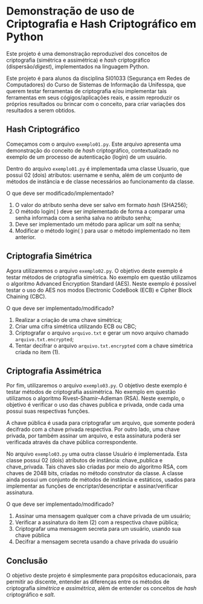 # Demonstração de uso de Criptografia e Hash Criptográfico em Python

Este projeto é uma demonstração reproduzível dos conceitos
de criptografia (simétrica e assimétrica) e *hash* criptográfico 
(dispersão/*digest*), implementados na linguagem Python.

Este projeto é para alunos da disciplina SI01033 (Segurança em 
Redes de Computadores) do Curso de Sistemas de Informação da 
Unifesspa, que querem testar ferramentas de criptografia 
e/ou implementar tais ferramentas em seus cógigos/aplicações reais, 
e assim reproduzir os próprios resultados ou brincar com o conceito, 
para criar variações dos resultados a serem obtidos.

## Hash Criptográfico

Começamos com o arquivo `exemplo01.py`. Este arquivo apresenta uma
demonstração do conceito de *hash* criptográfico, contextualizado no 
exemplo de um processo de autenticação (login) de um usuário.

Dentro do arquivo `exemplo01.py` é implementada uma classe Usuario, 
que possui 02 (dois) atributos: username e senha, além de um conjunto
de métodos de instância e de classe necessários ao funcionamento da classe.

O que deve ser modificado/implementado?
1. O valor do atributo senha deve ser salvo em formato *hash* (SHA256); 
2. O método login( ) deve ser implementado de forma a comparar uma senha informada com a senha salva no atributo senha; 
3. Deve ser implementado um método para aplicar um *salt* na senha; 
4. Modificar o método login( ) para usar o método implementado no item anterior.

## Criptografia Simétrica

Agora utilizaremos o arquivo `exemplo02.py`. O objetivo deste exemplo
é testar métodos de criptografia simétrica. No exemplo em questão 
utilizamos o algoritmo Advanced Encryption Standard (AES). Neste exemplo 
é possível testar o uso do AES nos modos Electronic CodeBook (ECB) e 
Cipher Block Chaining (CBC).

O que deve ser implementado/modificado?

1. Realizar a criação de uma chave simétrica;
2. Criar uma cifra simétrica utilizando ECB ou CBC;
3. Criptografar o arquivo `arquivo.txt` e gerar um novo arquivo chamado `arquivo.txt.encrypted`;
4. Tentar decifrar o arquivo `arquivo.txt.encrypted` com a chave simétrica criada no item (1).

## Criptografia Assimétrica
  
Por fim, utilizaremos o arquivo `exemplo03.py`. O objetivo deste exemplo
é testar métodos de criptografia assimétrica. No exemplo em questão 
utilizamos o algoritmo Rivest–Shamir–Adleman (RSA). Neste exemplo, o objetivo 
é verificar o uso das chaves publica e privada, onde cada uma possui suas respectivas
funções. 

A chave pública é usada para criptografar um arquivo, que somente poderá decifrado
com a chave privada respectiva. Por outro lado, uma chave privada, por também assinar 
um arquivo, e esta assinatura poderá ser verificada através da chave pública correspondente.

No arquivo `exemplo03.py` uma outra classe Usuário é implementada. Esta classe possui
02 (dois) atributos de instância: chave_publica e chave_privada. Tais chaves são criadas
por meio do algoritmo RSA, com chaves de 2048 bits, criadas no método construtor da classe.
A classe ainda possui um conjunto de métodos de instância e estáticos, usados para implementar 
as funções de encriptar/desencriptar e assinar/verificar assinatura.

O que deve ser implementado/modificado?

1. Assinar uma mensagem qualquer com a chave privada de um usuário;
2. Verificar a assinatura do item (2) com a respectiva chave pública;
3. Criptografar uma mensagem secreta para um usuário, usando sua chave pública
4. Decifrar a mensagem secreta usando a chave privada do usuário

## Conclusão

O objetivo deste projeto é simplesmente para propósitos educacionais, 
para permitir ao discente, entender as diferenças entre os métodos de 
criptografia *simétrica* e *assimétrica*, além de entender os conceitos
de *hash* criptográfico e *salt*.
